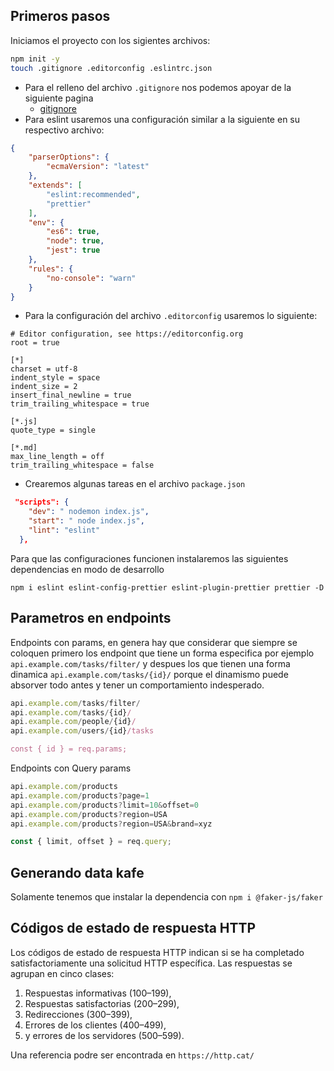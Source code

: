 ## Primeros pasos

Iniciamos el proyecto con los sigientes archivos:

```sh
npm init -y
touch .gitignore .editorconfig .eslintrc.json
```
 - Para el relleno del archivo `.gitignore` nos podemos apoyar de la siguiente pagina
   - [gitignore](https://www.toptal.com/developers/gitignore)
-  Para eslint usaremos una configuración similar a la siguiente en su respectivo archivo:

```json
{
    "parserOptions": {
        "ecmaVersion": "latest"
    },
    "extends": [
        "eslint:recommended",
        "prettier"
    ],
    "env": {
        "es6": true,
        "node": true,
        "jest": true
    },
    "rules": {
        "no-console": "warn"
    }
}
```
- Para la configuración del archivo `.editorconfig` usaremos lo siguiente:

```
# Editor configuration, see https://editorconfig.org
root = true

[*]
charset = utf-8
indent_style = space
indent_size = 2
insert_final_newline = true
trim_trailing_whitespace = true

[*.js]
quote_type = single

[*.md]
max_line_length = off
trim_trailing_whitespace = false
```

- Crearemos algunas tareas en el archivo `package.json`

```json
 "scripts": {
    "dev": " nodemon index.js",
    "start": " node index.js",
    "lint": "eslint"
  },
```
Para que las configuraciones funcionen instalaremos las siguientes dependencias en modo de desarrollo

`npm i eslint eslint-config-prettier eslint-plugin-prettier prettier -D`

## Parametros en endpoints

Endpoints con params, en genera hay que considerar que siempre se coloquen primero los endpoint que tiene un forma especifica por ejemplo `api.example.com/tasks/filter/` y despues los que tienen una forma dinamica `api.example.com/tasks/{id}/` porque el dinamismo puede absorver todo antes y tener un comportamiento indesperado.

```js
api.example.com/tasks/filter/
api.example.com/tasks/{id}/
api.example.com/people/{id}/
api.example.com/users/{id}/tasks

const { id } = req.params;
```
Endpoints con Query params

```js
api.example.com/products
api.example.com/products?page=1
api.example.com/products?limit=10&offset=0
api.example.com/products?region=USA
api.example.com/products?region=USA&brand=xyz

const { limit, offset } = req.query;
```
## Generando data kafe

Solamente tenemos que instalar la dependencia con `npm i @faker-js/faker`

## Códigos de estado de respuesta HTTP

Los códigos de estado de respuesta HTTP indican si se ha completado satisfactoriamente una solicitud HTTP específica. Las respuestas se agrupan en cinco clases:

1. Respuestas informativas (100–199),
2. Respuestas satisfactorias (200–299),
3. Redirecciones (300–399),
4. Errores de los clientes (400–499),
5. y errores de los servidores (500–599).

Una referencia podre ser encontrada en `https://http.cat/`
